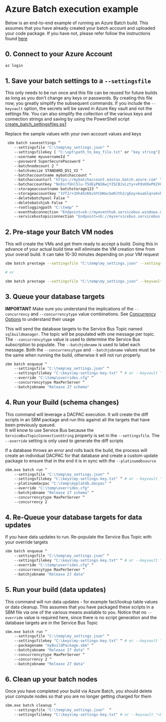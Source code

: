 # Azure Batch execution example
Below is an end-to-end example of running an Azure Batch build. This assumes that you have already created your batch account and uploaded your code package. If you have not, please refer follow the instructions found [here](./azure_batch.md)

## 0. Connect to your Azure Account

``` bash 
az login
```

## 1. Save your batch settings to a `--settingsfile`
This only needs to be run once and this file can be reused for future builds as long as you don't change any keys or passwords. By creating this file now, you greatly simplify the subsequent commands. If you include the `--keyvault` option, the secrets will be saved in Azure Key vault and not the settings file. You can also simplify the collection of the various keys and connection strings and saving by using the PowerShell script [create_batch_settingsfiles.ps1](../scripts/templates/Batch/create_batch_settingsfiles.ps1)

Replace the sample values with your own account values and keys

```bash
 sbm batch savesettings ^
    --settingsfile "C:\temp\my_settings.json" ^
    --settingsfilekey [ "C:\opt\path_to_key_file.txt" or "key string"] ^ # or --keyvault "<key vault name>"
    --username myusernameId ^
    --password SuperSecurePassword ^
    --batchnodecount 2 ^
    --batchvmsize STANDARD_DS1_V2 ^
    --batchaccountname mybatchaccount ^
    --batchaccounturl "https://mybatchaccount.eastus.batch.azure.com" ^
    --batchaccountkey "Nx0scfUnl5lu-T5dEyPW2AwjYZSCBJvLzty+xPdsK9xPK2VCS4jl6fcdZSiqrM2F15Z214Jj5ajgl7RVAH9HqQ==" ^
    --storageaccountname batchstorage123 ^
    --storageaccountkey "1VT2/+3Xh4XzK6vSYCHHacbeRJth2/gEoy+buaGlq+oXvhQ19NQG9/D8sSgSCJ1Z+ICB/GrxJMvCI+xnaM5cQg==" ^
    --deletebatchpool False ^
    --deletebatchjob False ^
    --rootloggingpath "C:\temp" ^
    --eventhubconnection "Endpoint=sb://myeventhub.servicebus.windows.net/;SharedAccessKeyName=keyname;SharedAccessKey=KPnb2SyLfQz5jY1LqXl3TxnMBuJJn4id6OCJ7n4yYEo=;EntityPath=hubname"
    --servicebustopicconnection "Endpoint=sb://myservicebus.servicebus.windows.net/;SharedAccessKeyName=sbmtopicpolicy;SharedAccessKey=ik14RTc6nhVepUr77V51sM4p48xdE/IcGtsfe5FolDA=;EntityPath=sqlbuildmanager
```

## 2. Pre-stage your Batch VM nodes

This will create the VMs and get them ready to accept a build. Doing this in advance of your actual build time will eliminate the VM creation time from your overall build. It can take 10-30 minutes depending on your VM request

``` bash
sbm batch prestage --settingsfile "C:\temp\my_settings.json" --settingsfilekey [ "C:\opt\path_to_key_file.txt" or "key string"]

# or

sbm batch prestage --settingsfile "C:\temp\my_settings.json" --keyvaultname "<key vault name>"
```

## 3. Queue your database targets

**IMPORTANT** Make sure you understand the implications of the `--concurrency` and `--concurrencytype` value combinations. See [Concurrency Options](concurrency_options.md) to understand their usage

This will send the database targets to the Service Bus Topic named `sqlbuildmanager`. The topic will be populated with one message per topic. The `--concurrencytype` value is used to determine the Service Bus subscription to populate. The `--batchjobname` is used to label each message. Both the `--concurrencytype` and `--batchjobname` values must be the same when running the build, otherwise it will not run properly.

``` bash
sbm batch enqueue ^
    --settingsfile "C:\temp\my_settings.json" ^
    --settingsfilekey "C:\keys\my-settings-key.txt" ^ # or --keyvault "<key vault name>"
    --override "C:\temp\overrides.cfg" ^
    --concurrencytype MaxPerServer ^
    --batchjobname "Release 27 schema"
```

## 4. Run your Build (schema changes)

This command will leverage a DACPAC execution. It will create the diff scripts in an SBM package and run this against all the targets that have been previously queued.\
It will know to use Service Bus because the `ServiceBusTopicConnectionString` property is set in the `--settingsfile`. The `--override` setting is only used to generate the diff scripts

If a database throws an error and rolls back the build, the process will create an individual DACPAC for that database and create a custom update package to ensure that in the end it is in sync with the `--platinumdbsource`

```bash
sbm.exe batch run ^
    --settingsfile "C:\temp\my_settings.json" ^
    --settingsfilekey "C:\keys\my-settings-key.txt" ^ # or --keyvault "<key vault name>"
    --platinumdacpac "C:\temp\myplatdb.dacpac" ^
    --override "C:\temp\overrides.cfg"
    --batchjobname "Release 27 schema" ^
    --concurrencytype MaxPerServer ^
    --concurrency 2
```

## 4. Re-Queue your database targets for data updates

If you have data updates to run. Re-populate the Service Bus Topic with your override targets

``` bash
sbm batch enqueue ^
    --settingsfile "C:\temp\my_settings.json" ^ 
    --settingsfilekey "C:\keys\my-settings-key.txt" ^ # or --keyvault "<key vault name>"
    --override "C:\temp\overrides.cfg" ^
    --concurrencytype MaxPerServer ^
    --batchjobname "Release 27 data" 
```

## 5. Run your build (data updates)

This command will run data updates - for example fact/lookup table values or data cleanup. This assumes that you have packaged these scripts in a SBM file via one of the various means available to you. Notice that no `--override` value is required here, since there is no script generation and the database targets are in the Service Bus Topic

```bash
sbm.exe batch run ^
    --settingsfile "C:\temp\my_settings.json" ^
    --settingsfilekey "C:\keys\my-settings-key.txt" ^ # or --keyvault "<key vault name>"
    --packagename "myBuildPackage.sbm" ^
    --batchjobname "Release 27 data" ^
    --concurrencytype MaxPerServer ^
    --concurrency 2 ^
    --batchjobname "Release 27 data" 
```

## 6. Clean up your batch nodes

Once you have completed your build via Azure Batch, you should delete your compute nodes so that you are no longer getting charged for them

```bash
sbm.exe batch cleanup ^
    --settingsfile "C:\temp\my_settings.json"  ^
    --settingsfilekey "C:\keys\my-settings-key.txt" # or --keyvault "<key vault name>"
```
